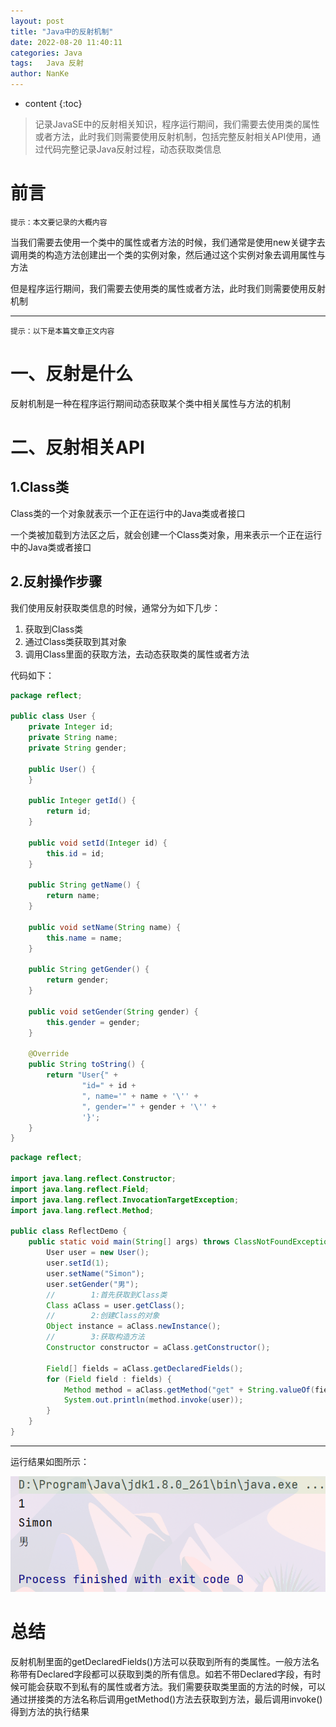```yaml
---
layout: post
title: "Java中的反射机制"
date: 2022-08-20 11:40:11
categories: Java
tags:   Java 反射
author: NanKe
---
```


* content
{:toc}
>记录JavaSE中的反射相关知识，程序运行期间，我们需要去使用类的属性或者方法，此时我们则需要使用反射机制，包括完整反射相关API使用，通过代码完整记录Java反射过程，动态获取类信息



# 前言
`提示：本文要记录的大概内容`

当我们需要去使用一个类中的属性或者方法的时候，我们通常是使用new关键字去调用类的构造方法创建出一个类的实例对象，然后通过这个实例对象去调用属性与方法

但是程序运行期间，我们需要去使用类的属性或者方法，此时我们则需要使用反射机制

---

`提示：以下是本篇文章正文内容`

# 一、反射是什么
反射机制是一种在程序运行期间动态获取某个类中相关属性与方法的机制

# 二、反射相关API
## 1.Class类
Class类的一个对象就表示一个正在运行中的Java类或者接口

一个类被加载到方法区之后，就会创建一个Class类对象，用来表示一个正在运行中的Java类或者接口

## 2.反射操作步骤

我们使用反射获取类信息的时候，通常分为如下几步：

 1. 获取到Class类
 2. 通过Class类获取到其对象
 3. 调用Class里面的获取方法，去动态获取类的属性或者方法

代码如下：
```java
package reflect;

public class User {
    private Integer id;
    private String name;
    private String gender;

    public User() {
    }

    public Integer getId() {
        return id;
    }

    public void setId(Integer id) {
        this.id = id;
    }

    public String getName() {
        return name;
    }

    public void setName(String name) {
        this.name = name;
    }

    public String getGender() {
        return gender;
    }

    public void setGender(String gender) {
        this.gender = gender;
    }

    @Override
    public String toString() {
        return "User{" +
                "id=" + id +
                ", name='" + name + '\'' +
                ", gender='" + gender + '\'' +
                '}';
    }
}
```


```java
package reflect;

import java.lang.reflect.Constructor;
import java.lang.reflect.Field;
import java.lang.reflect.InvocationTargetException;
import java.lang.reflect.Method;

public class ReflectDemo {
    public static void main(String[] args) throws ClassNotFoundException, IllegalAccessException, InstantiationException, NoSuchMethodException, InvocationTargetException {
        User user = new User();
        user.setId(1);
        user.setName("Simon");
        user.setGender("男");
        //        1:首先获取到Class类
        Class aClass = user.getClass();
        //        2:创建Class的对象
        Object instance = aClass.newInstance();
        //        3:获取构造方法
        Constructor constructor = aClass.getConstructor();

        Field[] fields = aClass.getDeclaredFields();
        for (Field field : fields) {
            Method method = aClass.getMethod("get" + String.valueOf(field.getName().charAt(0)).toUpperCase() + field.getName().substring(1));
            System.out.println(method.invoke(user));
        }
    }
}
```
---
运行结果如图所示：

![在这里插入图片描述](https://raw.githubusercontent.com/crazymen-nanke/image/master/note/202303181220116.png)



# 总结
反射机制里面的getDeclaredFields()方法可以获取到所有的类属性。一般方法名称带有Declared字段都可以获取到类的所有信息。如若不带Declared字段，有时候可能会获取不到私有的属性或者方法。我们需要获取类里面的方法的时候，可以通过拼接类的方法名称后调用getMethod()方法去获取到方法，最后调用invoke()得到方法的执行结果
